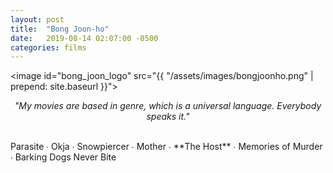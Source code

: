 ```yaml
---
layout: post
title:  "Bong Joon-ho"
date:   2019-08-14 02:07:00 -0500
categories: films
---
```


<image id="bong_joon_logo" src="{{ "/assets/images/bongjoonho.png" | prepend: site.baseurl }}"></image>
<br>
<p style="text-align: center; font-style: italic">"My movies are based in genre, which is a universal language. Everybody speaks it."</p>
<br>
Parasite ∙
Okja ∙
Snowpiercer ∙
Mother ∙
<span class="bjh_color">**The Host**</span> ∙
Memories of Murder ∙
Barking Dogs Never Bite
